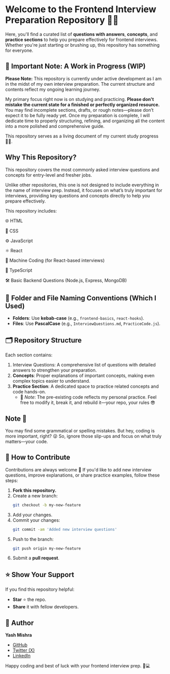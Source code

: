 
# Welcome to the Frontend Interview Preparation Repository 🧑‍💻

Here, you'll find a curated list of **questions with answers**, **concepts**, and **practice sections** to help you prepare effectively for frontend interviews. Whether you're just starting or brushing up, this repository has something for everyone.

## 🚧 Important Note: A Work in Progress (WIP)

**Please Note:** This repository is currently under active development as I am in the midst of my own interview preparation. The current structure and contents reflect my ongoing learning journey.

My primary focus right now is on studying and practicing. **Please don't mistake the current state for a finished or perfectly organized resource.** You may find incomplete sections, drafts, or rough notes—please don’t expect it to be fully ready yet. Once my preparation is complete, I will dedicate time to properly structuring, refining, and organizing all the content into a more polished and comprehensive guide.

This repository serves as a living document of my current study progress 🧑‍💻.

## Why This Repository?

This repository covers the most commonly asked interview questions and concepts for entry-level and fresher jobs.

Unlike other repositories, this one is not designed to include everything in the name of interview prep. Instead, it focuses on what’s truly important for interviews, providing key questions and concepts directly to help you prepare effectively.

This repository includes:

🌐 HTML

🎨 CSS

⚙️ JavaScript

⚛️ React

🧩 Machine Coding (for React-based interviews)

🔷 TypeScript

🛠️ Basic Backend Questions (Node.js, Express, MongoDB) 

## 📂 Folder and File Naming Conventions (Which I Used)

- **Folders**: Use **kebab-case** (e.g., `frontend-basics`, `react-hooks`).
- **Files**: Use **PascalCase** (e.g., `InterviewQuestions.md`, `PracticeCode.js`).

## 🗂️ Repository Structure

Each section contains:

1. Interview Questions: A comprehensive list of questions with detailed answers to strengthen your preparation.
2. **Concepts**: Proper explanations of important concepts, making even complex topics easier to understand.
3. **Practice Section**: A dedicated space to practice related concepts and code hands-on.
   - 📝 _Note_: The pre-existing code reflects my personal practice. Feel free to modify it, break it, and rebuild it—your repo, your rules 😎

## Note 🤚

You may find some grammatical or spelling mistakes. But hey, coding is more important, right? 😜 So, ignore those slip-ups and focus on what truly matters—your code.

## 📝 How to Contribute

Contributions are always welcome 🤝
If you'd like to add new interview questions, improve explanations, or share practice examples, follow these steps:

1. **Fork this repository.**
2. Create a new branch:
   ```bash
   git checkout -b my-new-feature
   ```
3. Add your changes.
4. Commit your changes:
   ```bash
   git commit -am 'Added new interview questions'
   ```
5. Push to the branch:
   ```bash
   git push origin my-new-feature
   ```
6. Submit a **pull request**.

## ⭐️ Show Your Support

If you find this repository helpful:

- **Star** ⭐️ the repo.
- **Share** it with fellow developers.

## 👤 Author

**Yash Mishra**

- [GitHub](https://github.com/YashMishra0101)
- [Twitter (X)](https://x.com/YashRKMishra1)
- [LinkedIn](https://www.linkedin.com/in/yash-mishra-356280223/)

Happy coding and best of luck with your frontend interview prep. 💪💻